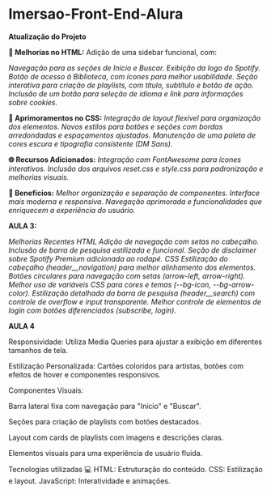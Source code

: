 # Imersao-Front-End-Alura

**Atualização do Projeto**

**🔧 Melhorias no HTML:**
Adição de uma sidebar funcional, com:

*Navegação para as seções de Início e Buscar.
Exibição da logo do Spotify.
Botão de acesso à Biblioteca, com ícones para melhor usabilidade.
Seção interativa para criação de playlists, com título, subtítulo e botão de ação.
Inclusão de um botão para seleção de idioma e link para informações sobre cookies.*


**🎨 Aprimoramentos no CSS:**
*Integração de layout flexível para organização dos elementos.
Novos estilos para botões e seções com bordas arredondadas e espaçamentos ajustados.
Manutenção de uma paleta de cores escura e tipografia consistente (DM Sans).*


**🌐 Recursos Adicionados:**
*Integração com FontAwesome para ícones interativos.
Inclusão dos arquivos reset.css e style.css para padronização e melhorias visuais.*


**🚀 Benefícios:**
*Melhor organização e separação de componentes.
Interface mais moderna e responsiva.
Navegação aprimorada e funcionalidades que enriquecem a experiência do usuário.*



**AULA 3:**

*Melhorias Recentes
HTML
Adição de navegação com setas no cabeçalho.
Inclusão de barra de pesquisa estilizada e funcional.
Seção de disclaimer sobre Spotify Premium adicionada ao rodapé.
CSS
Estilização do cabeçalho (header__navigation) para melhor alinhamento dos elementos.
Botões circulares para navegação com setas (arrow-left, arrow-right).
Melhor uso de variáveis CSS para cores e temas (--bg-icon, --bg-arrow-color).
Estilização detalhada da barra de pesquisa (header__search) com controle de overflow e input transparente.
Melhor controle de elementos de login com botões diferenciados (subscribe, login).*

**AULA 4**

Responsividade: Utiliza Media Queries para ajustar a exibição em diferentes tamanhos de tela.

Estilização Personalizada: Cartões coloridos para artistas, botões com efeitos de hover e componentes responsivos.

Componentes Visuais:

Barra lateral fixa com navegação para "Início" e "Buscar".

Seções para criação de playlists com botões destacados.

Layout com cards de playlists com imagens e descrições claras.

Elementos visuais para uma experiência de usuário fluida.

Tecnologias utilizadas 💻
HTML: Estruturação do conteúdo.
CSS: Estilização e layout.
JavaScript: Interatividade e animações.
